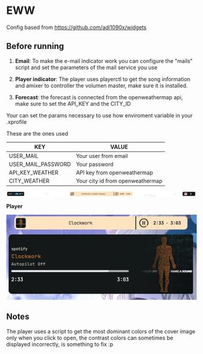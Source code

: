 # EWW

Config based from https://github.com/adi1090x/widgets

## Before running
1. **Email**: To make the e-mail indicator work you can configure the "mails" script and set the parameters of the mail service you use

2. **Player indicator**: The player uses playerctl to get the song information and amixer to controller the volumen master, make sure it is installed.

3. **Forecast**: the forecast is connected from the openweathermap api, make sure to set the API_KEY and the CITY_ID

Your can set the params necessary to use how enviroment variable in your .xprofile

These are the ones used

| KEY  | VALUE |
| ------------- | ------------- |
| USER_MAIL  | Your user from email  |
| USER_MAIL_PASSWORD  | Your password |
| API_KEY_WEATHER  | API key from openweathermap |
| CITY_WEATHER  | Your city id from openweathermap|

<img src="https://github.com/Rufi512/dotfiles/blob/main/.config/eww/screenshot.png" alt="eww"/>

**Player**

<img src="https://github.com/Rufi512/dotfiles/blob/main/.config/eww/player.png" alt="eww-player"/>

## Notes

The player uses a script to get the most dominant colors of the cover image only when you click to open, the contrast colors can sometimes be displayed incorrectly, is something to fix :p
